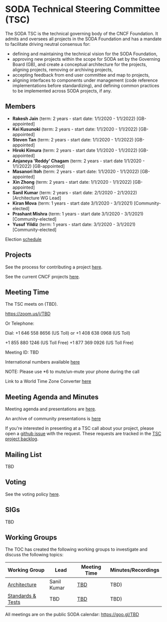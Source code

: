 # SODA Technical Steering Committee (TSC)

The SODA TSC is the technical governing body of the CNCF Foundation. It admits and oversees all projects in the SODA Foundation and has a mandate to facilitate driving neutral consensus for:
* defining and maintaining the technical vision for the SODA Foundation,
* approving new projects within the scope for SODA set by the Governing Board (GB), and create a conceptual architecture for the projects, aligning projects, removing or archiving projects,
* accepting feedback from end user committee and map to projects,
* aligning interfaces to components under management (code reference implementations before standardizing), and defining common practices to be implemented across SODA projects, if any.

## Members
* **Rakesh Jain** (term: 2 years - start date: 1/1/2020 - 1/1/2022) [GB-appointed]
* **Kei Kusunoki** (term: 2 years - start date: 1/1/2020 - 1/1/2022) [GB-appointed]
* **Steven Tan** (term: 2 years - start date: 1/1/2020 - 1/1/2022) [GB-appointed]
* **Hiroki Kimura** (term: 2 years - start date 1/1/2020 - 1/1/2022) [GB-appointed]
* **Anjaneya 'Reddy' Chagam** (term: 2 years - start date 1/1/2020 - 1/1/2022) [GB-appointed]
* **Masanori Itoh** (term: 2 years - start date: 1/1/2020 - 1/1/2022) [GB-appointed]
* **Xin Zhong** (term: 2 years - start date: 1/1/2020 - 1/1/2022) [GB-appointed]
* **Sanil Kumar** (term: 2 years - start date: 2/1/2020 - 2/1/2022) [Architecture WG Lead]
* **Kiran Mova** (term: 1 years - start date 3/1/2020 - 3/1/2021) [Community-elected]
* **Prashant Mishra** (term: 1 years - start date 3/1/2020 - 3/1/2021) [Community-elected]
* **Yusuf Yildiz** (term: 1 years - start date: 3/1/2020 - 3/1/2021) [Community-elected]

Election [schedule](process/election-schedule.md)

## Projects

See the process for contributing a project [here](CONTRIBUTING.md).

See the current CNCF projects [here](https://www.cncf.io/projects/).

## Meeting Time

The TSC meets on (TBD).

https://zoom.us/j/TBD

Or Telephone:

Dial: +1 646 558 8656 (US Toll) or +1 408 638 0968 (US Toll)

+1 855 880 1246 (US Toll Free)
+1 877 369 0926 (US Toll Free)

Meeting ID: TBD

International numbers available [here](https://zoom.us/zoomconference?m=ddKUsXGa2tGOHvCl4ccI0juqU7TZaCov)


NOTE: Please use *6 to mute/un-mute your phone during the call

Link to a World Time Zone Converter [here](http://www.thetimezoneconverter.com/?t=8:00%20a.m.%20&tz=San%20Francisco&)

## Meeting Agenda and Minutes

Meeting agenda and presentations are [here](docs/meeting_presentations.md).

An archive of community presentations is [here](docs/scheduled_presentations.md)

If you're interested in presenting at a TSC call about your project, please open a [github issue](https://github.com/sodafoundation/governance/tsc/issues) with the request. These requests are tracked in the [TSC project backlog](https://github.com/sodafoundation/governance/tsc/projects/1).

## Mailing List

TBD

## Voting

See the voting policy [here](docs/voting.md).

## SIGs

TBD

## Working Groups

The TOC has created the following working groups to investigate and discuss the following topics:

| Working Group | Lead            | Meeting Time                          | Minutes/Recordings |
|---------------|------------------|---------------------------------------|--------------------|
| [Architecture](https://github.com/sodafoundation/governance/architecture-wg)         | Sanil Kumar | [TBD](https://zoom.us/my/TBD) | TBD)
| [Standards & Tests](https://github.com/sodafoundation/governance/architecture-wg) | TBD        |  [TBD](https://zoom.us/my/TBD)    | TBD)

All meetings are on the public SODA calendar: https://goo.gl/TBD
